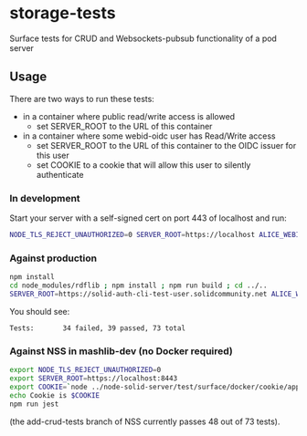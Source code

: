 # storage-tests
Surface tests for CRUD and Websockets-pubsub functionality of a pod server

## Usage

There are two ways to run these tests:
* in a container where public read/write access is allowed
  - set SERVER_ROOT to the URL of this container
* in a container where some webid-oidc user has Read/Write access
  - set SERVER_ROOT to the URL of this container to the OIDC issuer for this user
  - set COOKIE to a cookie that will allow this user to silently authenticate

### In development
Start your server with a self-signed cert on port 443 of localhost and run:
```sh
NODE_TLS_REJECT_UNAUTHORIZED=0 SERVER_ROOT=https://localhost ALICE_WEBID=https://localhost/profile/card#me npm run jest
```

### Against production
```sh
npm install
cd node_modules/rdflib ; npm install ; npm run build ; cd ../..
SERVER_ROOT=https://solid-auth-cli-test-user.solidcommunity.net ALICE_WEBID=https://solid-auth-cli-test-user.solidcommunity.net/profile/card#me USERNAME=solid-auth-cli-test-user PASSWORD=123 npm run jest
```

You should see:
```
Tests:       34 failed, 39 passed, 73 total
```

### Against NSS in mashlib-dev (no Docker required)
```sh
export NODE_TLS_REJECT_UNAUTHORIZED=0
export SERVER_ROOT=https://localhost:8443
export COOKIE=`node ../node-solid-server/test/surface/docker/cookie/app/index.js`
echo Cookie is $COOKIE
npm run jest
```
(the add-crud-tests branch of NSS currently passes 48 out of 73 tests).
